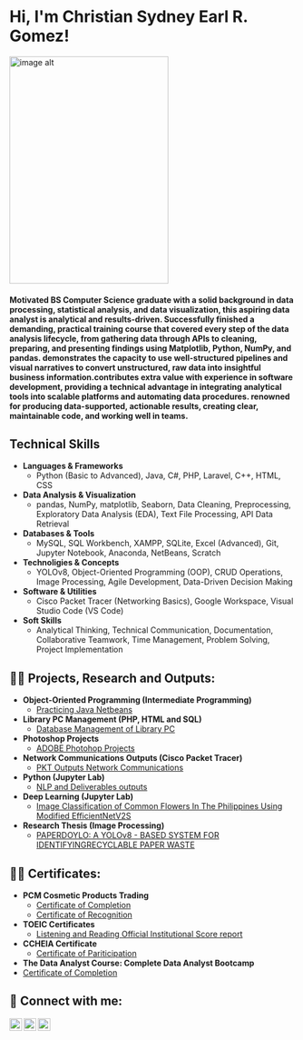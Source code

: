 <h1>Hi, I'm Christian Sydney Earl R. Gomez!<br/> </h1>

<img src="https://github.com/SerGomez15/Gomez_Portfolio/blob/12b841581d9625cec63f6ecd2a5c399b84f23473/Christian%20Gomez%20Grad%20Pic.JPG" alt="image alt" width="280" height="400">
<h4>Motivated BS Computer Science graduate with a solid background in data processing, statistical analysis, and data visualization, this aspiring data analyst is analytical and results-driven. Successfully finished a demanding, practical training course that covered every step of the data analysis lifecycle, from gathering data through APIs to cleaning, preparing, and presenting findings using Matplotlib, Python, NumPy, and pandas. demonstrates the capacity to use well-structured pipelines and visual narratives to convert unstructured, raw data into insightful business information.contributes extra value with experience in software development, providing a technical advantage in integrating analytical tools into scalable platforms and automating data procedures. renowned for producing data-supported, actionable results, creating clear, maintainable code, and working well in teams.</h4>
<h2> Technical Skills</h2>

- <b>Languages & Frameworks</b>
  - Python (Basic to Advanced), Java, C#, PHP, Laravel, C++, HTML, CSS
- <b>Data Analysis & Visualization</b>
  - pandas, NumPy, matplotlib, Seaborn, Data Cleaning, Preprocessing, Exploratory Data Analysis (EDA), Text File Processing, API Data Retrieval
- <b>Databases & Tools</b>
  - MySQL, SQL Workbench, XAMPP, SQLite, Excel (Advanced), Git, Jupyter Notebook, Anaconda, NetBeans, Scratch
- <b>Technoligies & Concepts</b>
  - YOLOv8, Object-Oriented Programming (OOP), CRUD Operations, Image Processing, Agile Development, Data-Driven Decision Making
- <b>Software & Utilities</b>
  - Cisco Packet Tracer (Networking Basics), Google Workspace, Visual Studio Code (VS Code)
- <b>Soft Skills</b>
  - Analytical Thinking, Technical Communication, Documentation, Collaborative Teamwork, Time Management, Problem Solving, Project Implementation
<h2>👨‍💻 Projects, Research and Outputs:</h2>

- <b>Object-Oriented Programming (Intermediate Programming)</b>
  - [Practicing Java Netbeans](https://github.com/SerGomez15/JAVA-Netbeans-Programming)
- <b>Library PC Management (PHP, HTML and SQL)</b>
  - [Database Management of Library PC ](https://github.com/SerGomez15/Library-PC-Management-Website.git)
- <b>Photoshop Projects</b>
  - [ADOBE Photohop Projects](https://github.com/SerGomez15/PHOTOSHOP-Projects.git)
- <b>Network Communications Outputs (Cisco Packet Tracer)</b>
  - [PKT Outputs Network Communications](https://github.com/SerGomez15/Network-Communcations-Outputs.git)
- <b>Python (Jupyter Lab)</b>
  - [NLP and Deliverables outputs](https://github.com/SerGomez15/JupyterLab-Outputs.git)
- <b>Deep Learning (Jupyter Lab)</b>
  - [Image Classification of Common Flowers In The Philippines Using Modified EfficientNetV2S](https://github.com/SerGomez15/Deep-Learning/tree/988edfdde3f13b1bec7e2c96aa1b6a53b6ca5801/Image%20Classification%20of%20Common%20Flowers%20In%20The%20Philippines%20Using%20Modified%20EfficientNetV2S)
- <b>Research Thesis (Image Processing)</b>
  - [PAPERDOYLO: A YOLOv8 - BASED SYSTEM FOR IDENTIFYINGRECYCLABLE PAPER WASTE](https://github.com/SerGomez15/Research-Thesis-PaperDoylo-)
    
<h2>👨‍💻 Certificates:</h2>

- <b>PCM Cosmetic Products Trading</b>
  - [Certificate of Completion](https://github.com/SerGomez15/Certificates/blob/562288c190915f41d18249bafd4aaeff751fd0f2/OJT%20PCM%20Cosmetic%20Products%20Trading%20Certificate/Internship%20Certificate%20of%20Completion.jpg)
  - [Certificate of Recognition](https://github.com/SerGomez15/Certificates/blob/562288c190915f41d18249bafd4aaeff751fd0f2/OJT%20PCM%20Cosmetic%20Products%20Trading%20Certificate/Internship%20Certificate%20of%20Recognition.jpg)
- <b>TOEIC Certificates</b>
  - [Listening and Reading Official Institutional Score report](https://github.com/SerGomez15/Certificates/tree/562288c190915f41d18249bafd4aaeff751fd0f2/TOEIC%20Certificate)
- <b>CCHEIA Certificate</b>
  - [Certificate of Pariticipation](https://github.com/SerGomez15/Certificates/blob/562288c190915f41d18249bafd4aaeff751fd0f2/CCHEIA%20Certificate.pdf)
- <b>The Data Analyst Course: Complete Data Analyst Bootcamp</b>
 - [Certificate of Completion](https://github.com/SerGomez15/Certificates/blob/79f394c4e713600bbbdadbfb099b6cd13027a4da/The%20Data%20Analyst%20Course%20Complete%20Data%20Analyst%20Bootcamp_Gomez.pdf)
<h2> 🤳 Connect with me:</h2>

[<img align="left" alt="ChristianGomez | Facebook" width="22px" src="https://cdn.jsdelivr.net/npm/simple-icons@v3/icons/facebook.svg" />][facebook]
[<img align="left" alt="ChristianGomez | LinkedIn" width="22px" src="https://cdn.jsdelivr.net/npm/simple-icons@v3/icons/linkedin.svg" />][linkedin]
[<img align="left" alt="ChristianGomez | Instagram" width="22px" src="https://cdn.jsdelivr.net/npm/simple-icons@v3/icons/instagram.svg" />][instagram]

[Facebook]: https://www.facebook.com/gomezxcv
[instagram]: https://www.instagram.com/ser_gomezzz/
[linkedin]: https://www.linkedin.com/in/christian-sydney-earl-gomez-b9b399340/?trk=opento_sprofile_pfeditor

<!--
**joshmadakor1/joshmadakor1** is a ✨ _special_ ✨ repository because its `README.md` (this file) appears on your GitHub profile.

Here are some ideas to get you started:

- 🔭 I’m currently working on ...
- 🌱 I’m currently learning ...
- 👯 I’m looking to collaborate on ...
- 🤔 I’m looking for help with ...
- 💬 Ask me about ...
- 📫 How to reach me: ...
- 😄 Pronouns: ...
- ⚡ Fun fact: ...
-->
